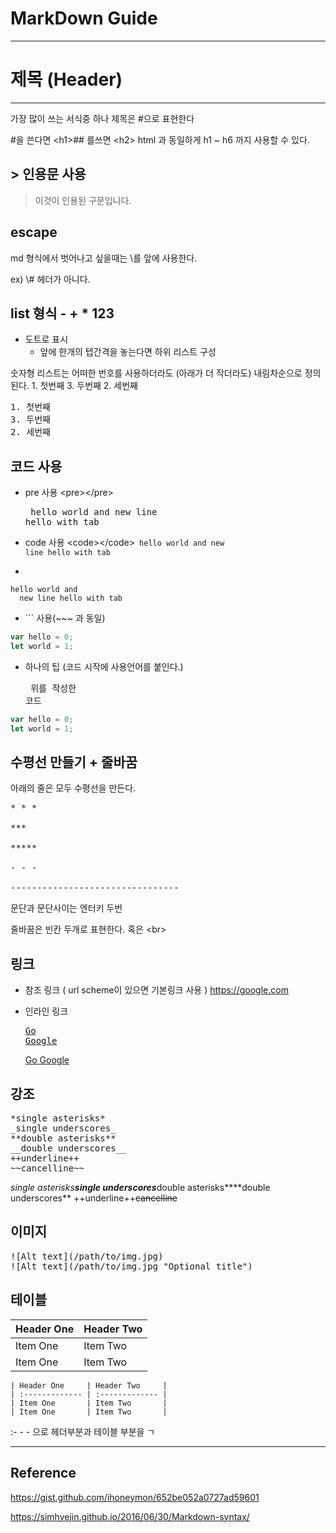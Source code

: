MarkDown Guide
==============

---

# 제목 (Header)
---------------

가장 많이 쓰는 서식중 하나 제목은 #으로 표현한다

\#을 쓴다면 \<h1>\## 를쓰면 \<h2> html 과 동일하게 h1 ~ h6 까지 사용할 수 있다.

\> 인용문 사용
--------------

> 이것이 인용된 구문입니다.

escape
------

md 형식에서 벗어나고 싶을때는 \를 앞에 사용한다.

ex) \\# 헤더가 아니다.

list 형식 - + * 123
-------------------

-	도트로 표시
	-	앞에 한개의 텝간격을 놓는다면 하위 리스트 구성

숫자형 리스트는 어떠한 번호를 사용하더라도 (아래가 더 작더라도) 내림차순으로 정의된다. 1. 첫번째 3. 두번째 2. 세번째

<pre>
1. 첫번째
3. 두번째
2. 세번째
</pre>

코드 사용
---------

-	pre 사용 \<pre>\</pre><pre> hello world and new line hello with tab </pre>

-	code 사용 \<code>\</code><code> hello world and new line hello with tab </code><br>

-	~~~ 사용 (끝 부분에도 ~~~ 를 사용해야 한다. )

```
hello world and
  new line hello with tab
```

-	\`\`` 사용(~~~ 과 동일)

```js
var hello = 0;
let world = 1;
```

-	하나의 팁 (코드 시작에 사용언어를 붙인다.)<pre> 위를 작성한 코드

```js
var hello = 0;
let world = 1;
```

</pre>

수평선 만들기 + 줄바꿈
----------------------

아래의 줄은 모두 수평선을 만든다.

<pre>
* * *

***

*****

- - -

--------------------------------
</pre>  

문단과 문단사이는 엔터키 두번

줄바꿈은 빈칸 두개로 표현한다. 혹은 \<br>

링크
----

-	참조 링크 ( url scheme이 있으면 기본링크 사용 ) https://google.com

-	인라인 링크<pre>[Go Google](https://google.com)</pre>[Go Google](https://google.com)

강조
----

<pre>
*single asterisks*
_single underscores_
**double asterisks**
__double underscores__
++underline++
~~cancelline~~
</pre>

*single asterisks**single underscores***double asterisks****double underscores** ++underline++~~cancelline~~

이미지
------

<pre>
![Alt text](/path/to/img.jpg)
![Alt text](/path/to/img.jpg "Optional title")
</pre>

테이블
------

| Header One | Header Two |
|:-----------|:-----------|
| Item One   | Item Two   |
| Item One   | Item Two   |

```
| Header One     | Header Two     |
| :------------- | :------------- |
| Item One       | Item Two       |
| Item One       | Item Two       |
```

:- - - 으로 헤더부분과 테이블 부분을 ㄱ

---

Reference
---------

https://gist.github.com/ihoneymon/652be052a0727ad59601

https://simhyejin.github.io/2016/06/30/Markdown-syntax/
